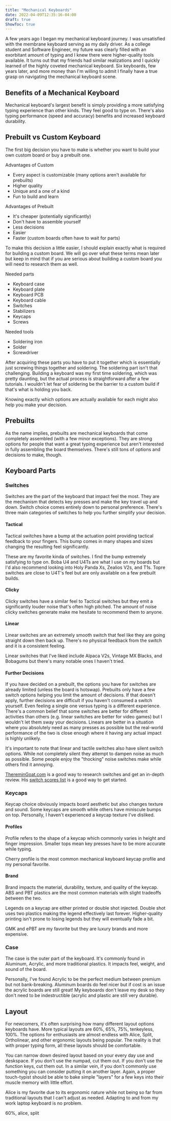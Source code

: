 ```yaml
---
title: "Mechanical Keyboards"
date: 2022-04-09T12:35:16-04:00
draft: true
ShowToc: true
---
```


A few years ago I began my mechanical keyboard journey. I was unsatisfied with the membrane keyboard serving as my daily driver. As a college student and Software Engineer, my future was clearly filled with an exorbitant amount of typing and I knew there were higher-quality tools available. It turns out that my friends had similar realizations and I quickly learned of the highly coveted mechanical keyboard. Six keyboards, few years later, and more money than I'm willing to admit I finally have a true grasp on navigating the mechanical keyboard scene.

## Benefits of a Mechanical Keyboard

Mechanical keyboard's largest benefit is simply providing a more satisfying typing experience than other kinds. They feel good to type on. There's also typing performance (speed and accuracy) benefits and increased keyboard durability.

## Prebuilt vs Custom Keyboard

The first big decision you have to make is whether you want to build your own custom board or buy a prebuilt one.

Advantages of Custom

- Every aspect is customizable (many options aren't available for prebuilts)
- Higher quality
- Unique and a one of a kind
- Fun to build and learn

Advantages of Prebuilt

- It's cheaper (potentially significantly)
- Don't have to assemble yourself
- Less decisions
- Easier
- Faster (custom boards often have to wait for parts)

To make this decision a little easier, I should explain exactly what is required for building a custom board. We will go over what these terms mean later but keep in mind that if you are serious about building a custom board you will need to research them as well.

Needed parts

- Keyboard case
- Keyboard plate
- Keyboard PCB
- Keyboard cable
- Switches
- Stabilizers
- Keycaps
- Screws

Needed tools

- Soldering iron
- Solder
- Screwdriver

After acquiring these parts you have to put it together which is essentially just screwing things together and soldering. The soldering part isn't that challenging. Building a keyboard was my first time soldering, which was pretty daunting, but the actual process is straightforward after a few tutorials. I wouldn't let fear of soldering be the barrier to a custom build if that's what is holding you back.

Knowing exactly which options are actually available for each might also help you make your decision.

## Prebuilts

As the name implies, prebuilts are mechanical keyboards that come completely assembled (with a few minor exceptions). They are strong options for people that want a great typing experience but aren't interested in fully assembling the board themselves. There's still tons of options and decisions to make, though.

## Keyboard Parts

### Switches

Switches are the part of the keyboard that impact feel the most. They are the mechanism that detects key presses and make the key travel up and down. Switch choice comes entirely down to personal preference. There's three main categories of switches to help you further simplify your decision.

#### Tactical

Tactical switches have a bump at the actuation point providing tactical feedback to your fingers. This bump comes in many shapes and sizes changing the resulting feel significantly.

These are my favorite kinda of switches. I find the bump extremely satisfying to type on. Boba U4 and U4Ts are what I use on my boards but I'd also recommend looking into Holy Panda Xs, Zealios V2s, and T1s. Topre switches are close to U4T's feel but are only available on a few prebuilt builds.

#### Clicky

Clicky switches have a similar feel to Tactical switches but they emit a significantly louder noise that's often high pitched. The amount of noise clicky switches generate make me hesitate to recommend them to anyone.

#### Linear

Linear switches are an extremely smooth switch that feel like they are going straight down then back up. There's no physical feedback from the switch and it is a consistent feeling.

Linear switches that I've liked include Alpaca V2s, Vintage MX Blacks, and Bobagums but there's many notable ones I haven't tried.

#### Further Decisions

If you have decided on a prebuilt, the options you have for switches are already limited (unless the board is hotswap). Prebuilts only have a few switch options helping you limit the amount of decisions. If that doesn't apply, further decisions are difficult if you haven't consumed a switch yourself. Even feeling a single one versus typing is a different experience. There's a common belief that some switches are better for different activities than others (e.g. linear switches are better for video games) but I wouldn't let them sway your decisions. Linears are better in a situation where you absolutely need as many presses as possible but the real-world performance of the two is close enough where it having any actual impact is highly unlikely.

It's important to note that linear and tactile switches also have silent switch options. While not completely silent they attempt to dampen noise as much as possible. Some people enjoy the "thocking" noise switches make while others find it annoying.

[ThereminGoat.com](https://www.theremingoat.com/) is a good way to research switches and get an in-depth review. His [switch scores list](https://github.com/ThereminGoat/switch-scores/blob/master/1-Composite%20Hard%20Total%20Score%20Sheet.csv) is a good way to get started.

### Keycaps

Keycap choice obviously impacts board aesthetic but also changes texture and sound. Some keycaps are smooth while others have miniscule bumps on top. Personally, I haven't experienced a keycap texture I've disliked.

#### Profiles

Profile refers to the shape of a keycap which commonly varies in height and finger impression. Smaller tops mean key presses have to be more accurate while typing.

Cherry profile is the most common mechanical keyboard keycap profile and my personal favorite.

#### Brand

Brand impacts the material, durability, texture, and quality of the keycap. ABS and PBT plastics are the most common materials with slight tradeoffs between the two.

Legends on a keycap are either printed or double shot injected. Double shot uses two plastics making the legend effectively last forever. Higher-quality printing isn't prone to losing legends but they will eventually fade a bit.

GMK and ePBT are my favorite but they are luxury brands and more expensive.

### Case

The case is the outer part of the keyboard. It's commonly found in Aluminum, Acrylic, and more traditional plastics. It impacts feel, weight, and sound of the board.

Personally, I've found Acrylic to be the perfect medium between premium but not bank-breaking. Aluminum boards do feel nicer but if cost is an issue the acrylic boards are still great! My keyboards don't leave my desk so they don't need to be indestructible (acrylic and plastic are still very durable).

## Layout

For newcomers, it's often surprising how many different layout options keyboards have. More typical layouts are 60%, 65%, 75%, tenkeyless, 100%. The options for enthusiasts are almost endless with Alice, Split, Ortholinear, and other ergonomic layouts being popular. The reality is that with proper typing form, all these layouts should be comfortable.

You can narrow down desired layout based on your every day use and deskspace. If you don't use the numpad, cut them out. If you don't use the function keys, cut them out. In a similar vein, if you don't commonly use something you can consider putting it on another layer. Again, a proper touch-typist should be able to bake simple "layers" for a few keys into their muscle memory with little effort.

Alice is my favorite due to its ergonomic nature while not being so far from traditional layouts that I can't adjust as needed. Adapting to and from my work laptop keyboard is no problem.

60%, alice, split
